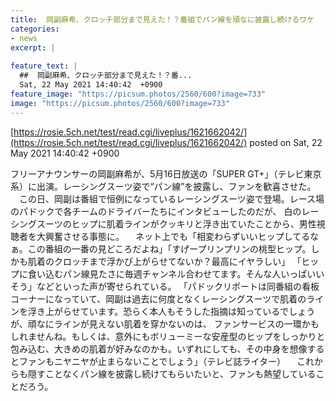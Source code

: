 ```yaml
---
title:  岡副麻希、クロッチ部分まで見えた！？番組でパン線を頑なに披露し続けるワケ 
categories:
- news
excerpt: |
  
feature_text: |
  ##  岡副麻希、クロッチ部分まで見えた！？番...
  Sat, 22 May 2021 14:40:42  +0900
feature_image: "https://picsum.photos/2560/600?image=733"
image: "https://picsum.photos/2560/600?image=733"
---
```


[https://rosie.5ch.net/test/read.cgi/liveplus/1621662042/](https://rosie.5ch.net/test/read.cgi/liveplus/1621662042/)
posted on Sat, 22 May 2021 14:40:42  +0900

<!--more-->

フリーアナウンサーの岡副麻希が、5月16日放送の「SUPER GT+」（テレビ東京系）に出演。レーシングスーツ姿で“パン線”を披露し、ファンを歓喜させた。 　この日、岡副は番組で恒例になっているレーシングスーツ姿で登場。レース場のパドックで各チームのドライバーたちにインタビューしたのだが、 白のレーシングスーツのヒップに肌着ラインがクッキリと浮き出ていたことから、男性視聴者を大興奮させる事態に。 　ネット上でも「相変わらずいいヒップしてるなぁ。この番組の一番の見どころだよね」「すげープリンプリンの桃型ヒップ。しかも肌着のクロッチまで浮かび上がらせてないか？最高にイヤラしい」 「ヒップに食い込むパン線見たさに毎週チャンネル合わせてます。そんな人いっぱいいそう」などといった声が寄せられている。 「パドックリポートは同番組の看板コーナーになっていて、岡副は過去に何度となくレーシングスーツで肌着のラインを浮き上がらせています。恐らく本人もそうした指摘は知っているでしょうが、頑なにラインが見えない肌着を穿かないのは、 ファンサービスの一環かもしれませんね。もしくは、意外にもボリューミーな安産型のヒップをしっかりと包み込む、大きめの肌着が好みなのかも。いずれにしても、その中身を想像するとファンもニヤニヤが止まらないことでしょう」（テレビ誌ライター） 　これからも隠すことなくパン線を披露し続けてもらいたいと、ファンも熱望していることだろう。
